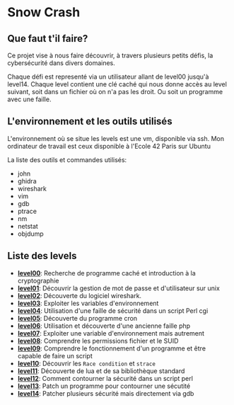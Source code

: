# Snow Crash

## Que faut t'il faire?
Ce projet vise à nous faire découvrir, à travers plusieurs petits défis, la cybersécurité dans divers domaines.

Chaque défi est representé via un utilisateur allant de level00 jusqu'à level14. Chaque level contient une clé caché qui nous donne accès au level suivant, soit dans un fichier où on n'a pas les droit. Ou soit un programme avec une faille.

## L'environnement et les outils utilisés
L'environnement où se situe les levels est une vm, disponible via ssh. Mon ordinateur de travail est ceux disponible à l'Ecole 42 Paris sur Ubuntu

La liste des outils et commandes utilisés:
 - john
 - ghidra
 - wireshark
 - vim
 - gdb
 - ptrace
 - nm
 - netstat
 - objdump

## Liste des levels
- [**level00**](level00/resources/readme.md): Recherche de programme caché et introduction à la cryptographie
- [**level01**](level01/resources/readme.md): Découvrir la gestion de mot de passe et d'utilisateur sur unix
- [**level02**](level02/resources/readme.md): Découverte du logiciel wireshark.
- [**level03**](level03/resources/readme.md): Exploiter les variables d'environnement
- [**level04**](level04/resources/readme.md): Utilisation d'une faille de sécurité dans un script Perl cgi
- [**level05**](level05/resources/readme.md): Découverte du programme cron
- [**level06**](level06/resources/readme.md): Utilisation et découverte d'une ancienne faille php
- [**level07**](level07/resources/readme.md): Exploiter une variable d'environnement mais autrement
- [**level08**](level08/resources/readme.md): Comprendre les permissions fichier et le SUID
- [**level09**](level09/resources/readme.md): Comprendre le fonctionnement d'un programme et être capable de faire un script
- [**level10**](level10/resources/readme.md): Découvrir les `Race condition` et `strace`
- [**level11**](level11/resources/readme.md): Découverte de lua et de sa bibliothèque standard
- [**level12**](level12/resources/readme.md): Comment contourner la sécurité dans un script perl
- [**level13**](level13/resources/readme.md): Patch un programme pour contourner une sécutité
- [**level14**](level14/resources/readme.md): Patcher plusieurs sécurité mais directement via gdb
